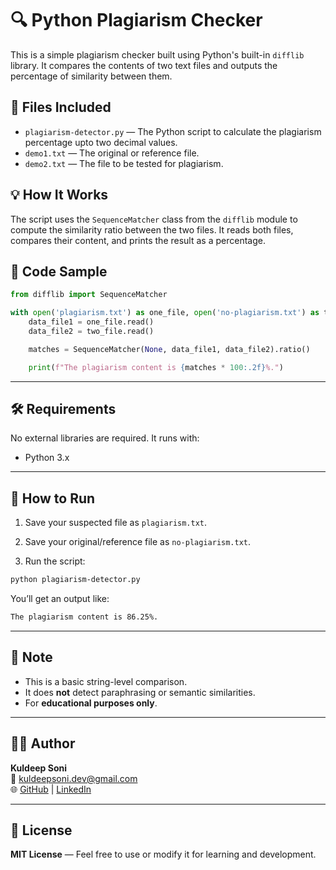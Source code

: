 # 🔍 Python Plagiarism Checker

This is a simple plagiarism checker built using Python's built-in `difflib` library. It compares the contents of two text files and outputs the percentage of similarity between them.

## 📁 Files Included

- `plagiarism-detector.py` — The Python script to calculate the plagiarism percentage upto two decimal values.
- `demo1.txt` — The original or reference file.
- `demo2.txt` — The file to be tested for plagiarism.

## 💡 How It Works

The script uses the `SequenceMatcher` class from the `difflib` module to compute the similarity ratio between the two files. It reads both files, compares their content, and prints the result as a percentage.

## 🧾 Code Sample

```python
from difflib import SequenceMatcher

with open('plagiarism.txt') as one_file, open('no-plagiarism.txt') as two_file:
    data_file1 = one_file.read()
    data_file2 = two_file.read()

    matches = SequenceMatcher(None, data_file1, data_file2).ratio()

    print(f"The plagiarism content is {matches * 100:.2f}%.")
```

---


## 🛠 Requirements

No external libraries are required. It runs with:

- Python 3.x

---

## 🚀 How to Run

1. Save your suspected file as `plagiarism.txt`.

2. Save your original/reference file as `no-plagiarism.txt`.

3. Run the script:

```bash
python plagiarism-detector.py
```

You’ll get an output like:

```bash
The plagiarism content is 86.25%.
```

---

## 📌 Note

- This is a basic string-level comparison.
- It does **not** detect paraphrasing or semantic similarities.
- For **educational purposes only**.

---

## 👨‍💻 Author

**Kuldeep Soni**  
📧 kuldeepsoni.dev@gmail.com  
🌐 [GitHub](https://github.com/justkuldeep) | [LinkedIn](https://www.linkedin.com/in/justkuldeep)

---

## 📄 License

**MIT License** — Feel free to use or modify it for learning and development.
